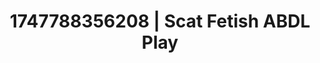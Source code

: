 ---
categories:
- Alt aesthetic girls
- Choking kink
- Erotic oil massage
- Gender-fluid lovers
- Caressing curves
image: /assets/images/1747788356208.jpg
layout: post
seo:
  description: Featured content with high-quality ABDL Play, Scat Fetish. HD images
    available.
  keywords: ABDL Play, Scat Fetish
  og_image: /assets/images/1747788356208.jpg
  schema_type: VisualArtwork
tags:
- ABDL Play
- Scat Fetish
- '#1747788356208'
title: 1747788356208 | Scat Fetish ABDL Play
---